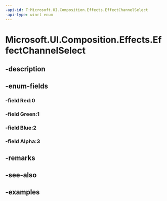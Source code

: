 ```yaml
---
-api-id: T:Microsoft.UI.Composition.Effects.EffectChannelSelect
-api-type: winrt enum
---
```


# Microsoft.UI.Composition.Effects.EffectChannelSelect

<!--
public enum EffectChannelSelect
-->


## -description

## -enum-fields

### -field Red:0

### -field Green:1

### -field Blue:2

### -field Alpha:3

## -remarks

## -see-also

## -examples


